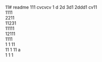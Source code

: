 11# readme 111
cvcvcv
1 d
2d
3d1 
2ddd1 
cv11  
1111  
2211  
11231     
11111        
12111           
1111  
1  1 
11    
11
1 
11   a  
1 
1
1
 
